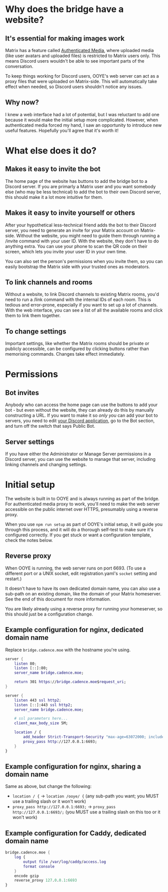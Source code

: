 # Why does the bridge have a website?

## It's essential for making images work

Matrix has a feature called [Authenticated Media](https://matrix.org/blog/2024/06/26/sunsetting-unauthenticated-media/), where uploaded media (like user avatars and uploaded files) is restricted to Matrix users only. This means Discord users wouldn't be able to see important parts of the conversation.

To keep things working for Discord users, OOYE's web server can act as a proxy files that were uploaded on Matrix-side. This will automatically take effect when needed, so Discord users shouldn't notice any issues.

## Why now?

I knew a web interface had a lot of potential, but I was reluctant to add one because it would make the initial setup more complicated. However, when authenticated media forced my hand, I saw an opportunity to introduce new useful features. Hopefully you'll agree that it's worth it!

# What else does it do?

## Makes it easy to invite the bot

The home page of the website has buttons to add the bridge bot to a Discord server. If you are primarly a Matrix user and you want somebody else (who may be less technical) to add the bot to their own Discord server, this should make it a lot more intuitive for them.

## Makes it easy to invite yourself or others

After your hypothetical less-technical friend adds the bot to their Discord server, you need to generate an invite for your Matrix account on Matrix-side. Without the website, you might need to guide them through running a /invite command with your user ID. With the website, they don't have to do anything extra. You can use your phone to scan the QR code on their screen, which lets you invite your user ID in your own time.

You can also set the person's permissions when you invite them, so you can easily bootstrap the Matrix side with your trusted ones as moderators.

## To link channels and rooms

Without a website, to link Discord channels to existing Matrix rooms, you'd need to run a /link command with the internal IDs of each room. This is tedious and error-prone, especially if you want to set up a lot of channels. With the web interface, you can see a list of all the available rooms and click them to link them together.

## To change settings

Important settings, like whether the Matrix rooms should be private or publicly accessible, can be configured by clicking buttons rather than memorising commands. Changes take effect immediately.

# Permissions

## Bot invites

Anybody who can access the home page can use the buttons to add your bot - but even without the website, they can already do this by manually constructing a URL. If you want to make it so _only you_ can add your bot to servers, you need to edit [your Discord application](https://discord.com/developers/applications), go to the Bot section, and turn off the switch that says Public Bot.

## Server settings

If you have either the Administrator or Manage Server permissions in a Discord server, you can use the website to manage that server, including linking channels and changing settings.

# Initial setup

The website is built in to OOYE and is always running as part of the bridge. For authenticated media proxy to work, you'll need to make the web server accessible on the public internet over HTTPS, presumably using a reverse proxy.

When you use `npm run setup` as part of OOYE's initial setup, it will guide you through this process, and it will do a thorough self-test to make sure it's configured correctly. If you get stuck or want a configuration template, check the notes below.

## Reverse proxy

When OOYE is running, the web server runs on port 6693. (To use a different port or a UNIX socket, edit registration.yaml's `socket` setting and restart.)

It doesn't have to have its own dedicated domain name, you can also use a sub-path on an existing domain, like the domain of your Matrix homeserver. See the end of this document for more information.

You are likely already using a reverse proxy for running your homeserver, so this should just be a configuration change.

## Example configuration for nginx, dedicated domain name

Replace `bridge.cadence.moe` with the hostname you're using.

```nix
server {
	listen 80;
	listen [::]:80;
	server_name bridge.cadence.moe;

	return 301 https://bridge.cadence.moe$request_uri;
}

server {
	listen 443 ssl http2;
	listen [::]:443 ssl http2;
	server_name bridge.cadence.moe;

	# ssl parameters here...
	client_max_body_size 5M;

	location / {
		add_header Strict-Transport-Security "max-age=63072000; includeSubDomains; preload" always;
		proxy_pass http://127.0.0.1:6693;
	}
}
```

## Example configuration for nginx, sharing a domain name

Same as above, but change the following:

- `location / {` -> `location /ooye/ {` (any sub-path you want; you MUST use a trailing slash or it won't work)
- `proxy_pass http://127.0.0.1:6693;` -> `proxy_pass http://127.0.0.1:6693/;` (you MUST use a trailing slash on this too or it won't work)

## Example configuration for Caddy, dedicated domain name

```nix
bridge.cadence.moe {
	log {
		output file /var/log/caddy/access.log
		format console
	}
	encode gzip
	reverse_proxy 127.0.0.1:6693
}
```
